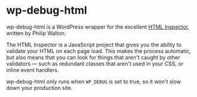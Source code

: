 # wp-debug-html

wp-debug-html is a WordPress wrapper for the excellent [HTML
Inspector](https://github.com/philipwalton/html-inspector/), written by
Philip Walton.

The HTML Inspector is a JavaScript project that gives you the ability to
validate your HTML on each page load. This makes the process automatic,
but also means that you can look for things that aren't caught by other
validators — such as redundant classes that aren't used in your CSS, or
inline event handlers.

wp-debug-html only runs when `WP_DEBUG` is set to true, so it won't slow
down your production site.
